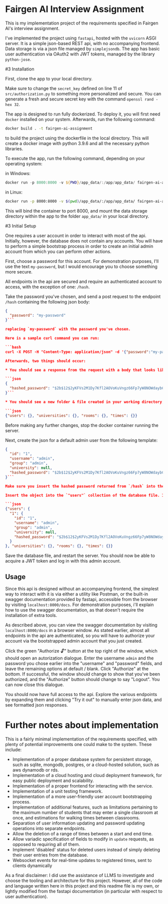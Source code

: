 # Fairgen AI Interview Assignment

This is my implementation project of the requirements specified in Fairgen AI's interview assignment.

I've implemented the project using `fastapi`, hosted with the `uvicorn` ASGI server. It is a simple json-based REST api, with no accompanying frontend. Data storage is via a json file managed by `simplejsondb`. The app has basic user authentication via OAuth2 with JWT tokens, managed by the library `python-jose`. 

#3 Installation

First, clone the app to your local directory. 

Make sure to change the `secret_key` defined on line 11 of `src/authorization.py` to something more personalized and secure. You can generate a fresh and secure secret key with the command `openssl rand -hex 32`.

The app is designed to run fully dockerized. To deploy it, you will first need `docker` installed on your system. Afterwards, run the following command:

```bash
docker build . -t fairgen-ai-assignment
```

to build the project using the dockerfile in the local directory. This will create a docker image with python 3.9.6 and all the necessary python libraries.

To execute the app, run the following command, depending on your operating system:

in Windows:

```ps1
docker run -p 8000:8000 -v ${PWD}/app_data/:/app/app_data/ fairgen-ai-assignment
```

in Linux:

```bash
docker run -p 8000:8000 -v $(pwd)/app_data/:/app/app_data/ fairgen-ai-assignment
```

This will bind the container to port 8000, and mount the data storage directory within the app to the folder `app_data/` in your local directory. 

#3 Initial Setup

One requires a user account in order to interact with most of the api. Initially, however, the database does not contain any accounts. You will have to perform a simple bootstrap process in order to create an initial admin account from which you can perform other actions.

First, choose a password for this account. For demonstration purposes, I'll use the text `my-password`, but I would encourage you to choose something more secure.

All endpoints in the api are secured and require an authenticated account to access, with the exception of one: `/hash`. 

Take the password you've chosen, and send a post request to the endpoint `/hash` containing the following json body:

```json
{
  "password": "my-password"
}```

replacing `my-password` with the password you've chosen.

Here is a sample curl command you can run:

```bash
curl -X POST -H "Content-Type: application/json" -d '{"password":"my-password"}' http://localhost:8000/hash```

Afterwards, two things should occur:

* You should see a response from the request with a body that looks like the following:

```json
{
  "hashed_password": "$2b$12$2yKFVs2M1Dy7Kfl2AOVoKuVngz66Fp7yW8NOWdaybCaXTIwOkvryq"
}```

* You should see a new folder & file created in your working directory, at `app_data/database.json`. This is the initial empty database, and its contents should look like this:

```json
{"users": {}, "universities": {}, "rooms": {}, "times": {}}
```

Before making any further changes, stop the docker container running the server.

Next, create the json for a default admin user from the following template:

```json
{
  "id": "1",
  "username": "admin",
  "group": "admin",
  "university": null,
  "hashed_password": "$2b$12$2yKFVs2M1Dy7Kfl2AOVoKuVngz66Fp7yW8NOWdaybCaXTIwOkvryq"
}```

Make sure you insert the hashed password returned from `/hash` into the `"hashed_password"` field. 

Insert the object into the `"users"` collection of the database file. It should look like this afterwards:

```json
{"users": {
  "1": {
    "id": "1",
    "username": "admin",
    "group": "admin",
    "university": null,
    "hashed_password": "$2b$12$2yKFVs2M1Dy7Kfl2AOVoKuVngz66Fp7yW8NOWdaybCaXTIwOkvryq"
  }
}, "universities": {}, "rooms": {}, "times": {}}
```

Save the database file, and restart the server. You should now be able to acquire a JWT token and log in with this admin account.

## Usage

Since this api is designed without an accompanying frontend, the simplest way to interact with it is via either a utility like Postman, or the built-in swagger documentation provided by fastapi, accessible from the browser by visiting `localhost:8000/docs`. For demonstration purposes, i'll explain how to use the swagger documentation, as that doesn't require the installation of extra tools.

As described above, you can view the swagger documentation by visiting `localhost:8000/docs` in a browser window. As stated earlier, almost all endpoints in the api are authenticated, so you will have to authorize your account via the bootstrapped admin account that you just created.

Click the green "Authorize 🔓" button at the top right of the window, which should open an autorization dialogue. Enter the username `admin` and the password you chose earlier into the "username" and "password" fields, and leave the remaining options at default / blank. Click "Authorize" at the bottom. If successful, the window should change to show that you've been authorized, and the "Authorize" button should change to say "Logout". You can now close this dialogue.

You should now have full access to the api. Explore the various endpoints by expanding them and clicking "Try it out" to manually enter json data, and see formatted json responses.

# Further notes about implementation

This is a fairly minimal implementation of the requirements specified, with plenty of potential improvements one could make to the system. These include:

* Implementation of a proper database system for persistent storage, such as sqlite, mongodb, postgres, or a cloud-hosted solution, such as aws dynamodb or rds.
* Implementation of a cloud hosting and cloud deployment framework, for easy public deployment and scalability.
* Implementation of a proper frontend for interacting with the service.
* Implementation of a unit testing framework.
* Implementation of a more user-friendly user account bootstrapping process.
* Implementation of additional features, such as limitations pertaining to the maximum number of students that may enter a single classroom at once, and estimations for walking times between classrooms.
* Separation of user information updating and password updating operations into separate endpoints.
* Allow the deletion of a range of times between a start and end time.
* Allow variadic specification of fields to modify in `update` requests, as opposed to requiring all of them.
* Implement 'disabled' status for deleted users instead of simply deleting their user entries from the database.
* Websocket events for real-time updates to registered times, sent to clients dynamically

As a final disclaimer: I did use the assistance of LLMS to investigate and choose the tooling and architecture for this project. However, all of the code and language written here in this project and this readme file is my own, or lightly modified from the fastapi documentation (in particular with respect to user authentication). 